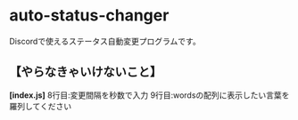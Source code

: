 # auto-status-changer
Discordで使えるステータス自動変更プログラムです。

## 【やらなきゃいけないこと】
**[index.js]**
8行目:変更間隔を秒数で入力
9行目:wordsの配列に表示したい言葉を羅列してください
